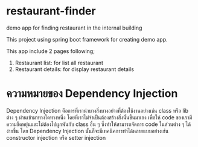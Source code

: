 # restaurant-finder
demo app for finding restaurant in the internal building


This project using spring boot framework for creating demo app.


This app include 2 pages following;
1. Restaurant list: for list all restaurant
2. Restaurant details: for display restaurant details


# ความหมายของ Dependency Injection
  Dependency Injection คือการที่เรานำบางสิ่งบางอย่างที่ต้องใช้งานอย่างเช่น class หรือ lib ต่าง ๆ ผ่านเข้ามาทางใดทางหนึ่ง โดยที่เราไม่จำเป็นต้องสร้างสิ่งนั้นขึ้นมาเอง เพื่อให้ code ของเรามีความยืดหยุ่นและไม่ต้องไปผูกพันกับ class อื่น ๆ ซึ่งทำให้สามารถจัดการ code ในส่วนต่าง ๆ ได้ง่ายขึ้น
โดย Dependency Injection นั้นก็จะมีเทคนิคการทำได้หลายแบบอย่างเช่น constructor injection หรือ setter injection
